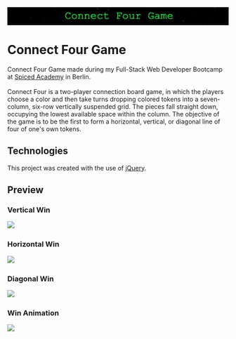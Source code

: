 <div align="center" style="background:black;">
  <img alt="logo" src="git/connect-four.png">
</div>

# Connect Four Game

Connect Four Game made during my Full-Stack Web Developer Bootcamp at [Spiced Academy](https://www.spiced-academy.com/en/program/full-stack-web-development/berlin) in Berlin. <br /><br />
Connect Four is a two-player connection board game, in which the players choose a color and then take turns dropping colored tokens into a seven-column, six-row vertically suspended grid. The pieces fall straight down, occupying the lowest available space within the column. The objective of the game is to be the first to form a horizontal, vertical, or diagonal line of four of one's own tokens.

## Technologies

This project was created with the use of [jQuery](https://jquery.com).

## Preview

### Vertical Win

![](git/vertical-win.gif)

### Horizontal Win

![](git/horizontal-win.gif)

### Diagonal Win

![](git/diagonal-win.gif)

### Win Animation

![](git/win-animation.gif)
